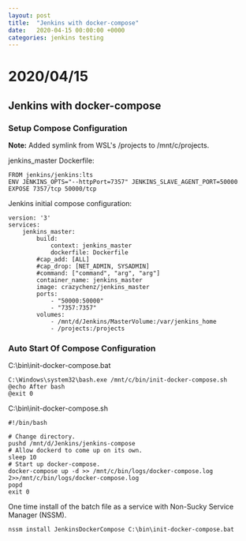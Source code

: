 ```yaml
---
layout: post
title:  "Jenkins with docker-compose"
date:   2020-04-15 00:00:00 +0000
categories: jenkins testing
---
```

<!-- desc: Jenkins with docker-compose -->
# 2020/04/15

## Jenkins with docker-compose



### Setup Compose Configuration

**Note:** Added symlink from WSL's /projects to /mnt/c/projects.

jenkins_master Dockerfile:

```
FROM jenkins/jenkins:lts
ENV JENKINS_OPTS="--httpPort=7357" JENKINS_SLAVE_AGENT_PORT=50000
EXPOSE 7357/tcp 50000/tcp
```

Jenkins initial compose configuration:

```
version: '3'
services:
    jenkins_master:
        build:
            context: jenkins_master
            dockerfile: Dockerfile
        #cap_add: [ALL]
        #cap_drop: [NET_ADMIN, SYSADMIN]
        #command: ["command", "arg", "arg"]
        container_name: jenkins_master
        image: crazychenz/jenkins_master
        ports:
            - "50000:50000"
            - "7357:7357"
        volumes:
            - /mnt/d/Jenkins/MasterVolume:/var/jenkins_home
            - /projects:/projects
```



### Auto Start Of Compose Configuration

C:\bin\init-docker-compose.bat

```
C:\Windows\system32\bash.exe /mnt/c/bin/init-docker-compose.sh
@echo After bash
@exit 0
```

C:\bin\init-docker-compose.sh

```
#!/bin/bash

# Change directory.
pushd /mnt/d/Jenkins/jenkins-compose
# Allow dockerd to come up on its own.
sleep 10
# Start up docker-compose.
docker-compose up -d >> /mnt/c/bin/logs/docker-compose.log 2>>/mnt/c/bin/logs/docker-compose.log
popd
exit 0
```

One time install of the batch file as a service with Non-Sucky Service Manager (NSSM).

```
nssm install JenkinsDockerCompose C:\bin\init-docker-compose.bat
```

